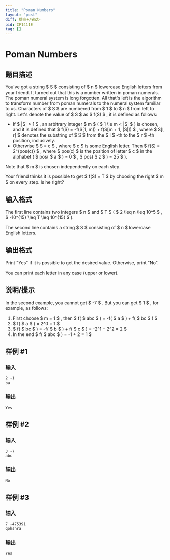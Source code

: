 ```yaml
---
title: "Poman Numbers"
layout: "post"
diff: 提高+/省选-
pid: CF1411E
tag: []
---
```


# Poman Numbers

## 题目描述

You've got a string $ S $ consisting of $ n $ lowercase English letters from your friend. It turned out that this is a number written in poman numerals. The poman numeral system is long forgotten. All that's left is the algorithm to transform number from poman numerals to the numeral system familiar to us. Characters of $ S $ are numbered from $ 1 $ to $ n $ from left to right. Let's denote the value of $ S $ as $ f(S) $ , it is defined as follows:

- If $ |S| > 1 $ , an arbitrary integer $ m $ ( $ 1 \le m < |S| $ ) is chosen, and it is defined that $ f(S) = -f(S[1, m]) + f(S[m + 1, |S|]) $ , where $ S[l, r] $ denotes the substring of $ S $ from the $ l $ -th to the $ r $ -th position, inclusively.
- Otherwise $ S = c $ , where $ c $ is some English letter. Then $ f(S) = 2^{pos(c)} $ , where $ pos(c) $ is the position of letter $ c $ in the alphabet ( $ pos( $ a $ ) = 0 $ , $ pos( $ z $ ) = 25 $ ).

Note that $ m $ is chosen independently on each step.

Your friend thinks it is possible to get $ f(S) = T $ by choosing the right $ m $ on every step. Is he right?

## 输入格式

The first line contains two integers $ n $ and $ T $ ( $ 2 \leq n \leq 10^5 $ , $ -10^{15} \leq T \leq 10^{15} $ ).

The second line contains a string $ S $ consisting of $ n $ lowercase English letters.

## 输出格式

Print "Yes" if it is possible to get the desired value. Otherwise, print "No".

You can print each letter in any case (upper or lower).

## 说明/提示

In the second example, you cannot get $ -7 $ . But you can get $ 1 $ , for example, as follows:

1. First choose $ m = 1 $ , then $ f( $ abc $ ) = -f( $ a $ ) + f( $ bc $ ) $
2. $ f( $ a $ ) = 2^0 = 1 $
3. $ f( $ bc $ ) = -f( $ b $ ) + f( $ c $ ) = -2^1 + 2^2 = 2 $
4. In the end $ f( $ abc $ ) = -1 + 2 = 1 $

## 样例 #1

### 输入

```
2 -1
ba
```

### 输出

```
Yes
```

## 样例 #2

### 输入

```
3 -7
abc
```

### 输出

```
No
```

## 样例 #3

### 输入

```
7 -475391
qohshra
```

### 输出

```
Yes
```


